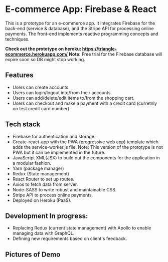 # E-commerce App: Firebase & React
This is a prototype for an e-commerce app. It integrates Firebase for the back-end (service &amp; database), and the Stripe API for processing online payments. The front-end implements reactive programming concepts and techniques.  

**Check out the prototype on heroku: https://triangle-ecommerce.herokuapp.com/**
**Note:** Free trial for the Firebase database will expire soon so DB might stop working. 

## Features
* Users can create accounts.
* Users can login/logout into/from their accounts.
* Users can add/delete/edit items to/from the shopping cart.
* Users can checkout and make a payment with a credit card (curretnly on test credit card number).

## Tech stack
* Firebase  for authentication and storage.
* Create-react-app with the PWA (progressive web app) template which adds the service-worker.js file.
  Note: This version of the prototype is not  PWA but it can be implemented in the future.
* JavaScript XML(JSX) to build out the components for the application in a modular fashion.
* Yarn (package manager)
* Redux (State management) 
* React Router to set up routes.
* Axios to fetch data from server.
* Node-SASS to write robust and maintainable CSS.
* Stripe API to process online payments.
* Deployed on Heroku (PaaS).

## Development In progress:
  - Replacing Redux (current state management) with Apollo to enable managing data with GraphQL.
  - Defining new requirements based on client's feedback.

## Pictures of Demo


 
